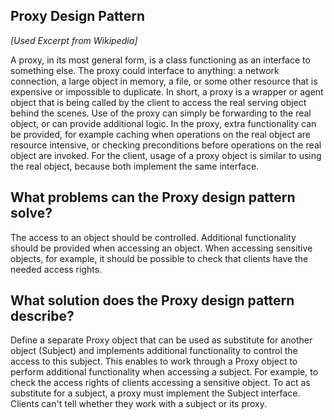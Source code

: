 Proxy Design Pattern
--

_[Used Excerpt from Wikipedia]_


A proxy, in its most general form, is a class functioning as an interface to something else. The proxy could interface to anything: a network connection, a large object in memory, a file, or some other resource that is expensive or impossible to duplicate. In short, a proxy is a wrapper or agent object that is being called by the client to access the real serving object behind the scenes. Use of the proxy can simply be forwarding to the real object, or can provide additional logic. In the proxy, extra functionality can be provided, for example caching when operations on the real object are resource intensive, or checking preconditions before operations on the real object are invoked. For the client, usage of a proxy object is similar to using the real object, because both implement the same interface.

What problems can the Proxy design pattern solve?
--
The access to an object should be controlled.
Additional functionality should be provided when accessing an object.
When accessing sensitive objects, for example, it should be possible to check that clients have the needed access rights.

What solution does the Proxy design pattern describe?
--
Define a separate Proxy object that can be used as substitute for another object (Subject) and
implements additional functionality to control the access to this subject.
This enables to work through a Proxy object to perform additional functionality when accessing a subject. For example, to check the access rights of clients accessing a sensitive object. 
To act as substitute for a subject, a proxy must implement the Subject interface. Clients can't tell whether they work with a subject or its proxy.